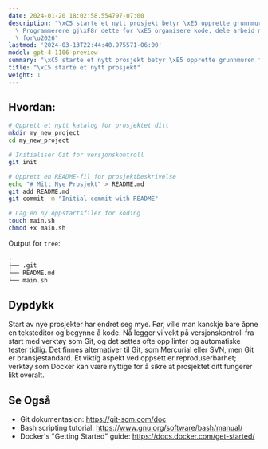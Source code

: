 ```yaml
---
date: 2024-01-20 18:02:58.554797-07:00
description: "\xC5 starte et nytt prosjekt betyr \xE5 opprette grunnmuren for softwareutvikling.\
  \ Programmerere gj\xF8r dette for \xE5 organisere kode, dele arbeid med andre, og\
  \ for\u2026"
lastmod: '2024-03-13T22:44:40.975571-06:00'
model: gpt-4-1106-preview
summary: "\xC5 starte et nytt prosjekt betyr \xE5 opprette grunnmuren for softwareutvikling."
title: "\xC5 starte et nytt prosjekt"
weight: 1
---
```


## Hvordan:
```Bash
# Opprett et nytt katalog for prosjektet ditt
mkdir my_new_project
cd my_new_project

# Initialiser Git for versjonskontroll
git init

# Opprett en README-fil for prosjektbeskrivelse
echo "# Mitt Nye Prosjekt" > README.md
git add README.md
git commit -m "Initial commit with README"

# Lag en ny oppstartsfiler for koding
touch main.sh
chmod +x main.sh
```
Output for `tree`:
```Bash
.
├── .git
└── README.md
└── main.sh
```

## Dypdykk
Start av nye prosjekter har endret seg mye. Før, ville man kanskje bare åpne en teksteditor og begynne å kode. Nå legger vi vekt på versjonskontroll fra start med verktøy som Git, og det settes ofte opp linter og automatiske tester tidlig. Det finnes alternativer til Git, som Mercurial eller SVN, men Git er bransjestandard. Et viktig aspekt ved oppsett er reproduserbarhet; verktøy som Docker kan være nyttige for å sikre at prosjektet ditt fungerer likt overalt.

## Se Også
- Git dokumentasjon: https://git-scm.com/doc
- Bash scripting tutorial: https://www.gnu.org/software/bash/manual/
- Docker's "Getting Started" guide: https://docs.docker.com/get-started/
